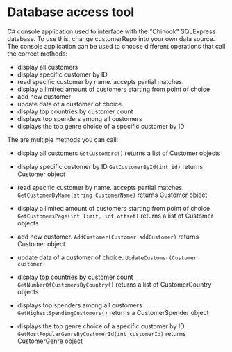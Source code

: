 # Database access tool

C# console application used to interface with the "Chinook" SQLExpress database.
To use this, change customerRepo into your own data source.
The console application can be used to choose different operations that call the correct methods:
- display all customers
- display specific customer by ID
- read specific customer by name. accepts partial matches.
- display a limited amount of customers starting from point of choice
- add new customer
- update data of a customer of choice.
- display top countries by customer count
- displays top spenders among all customers
- displays the top genre choice of a specific customer by ID 

The are multiple methods you can call:
- display all customers `GetCustomers()` returns a list of Customer objects

- display specific customer by ID  `GetCustomerById(int id)` returns Customer object

- read specific customer by name. accepts partial matches. `GetCustomerByName(string CustomerName)` returns Customer object

- display a limited amount of customers starting from point of choice `GetCustomersPage(int limit, int offset)` returns a list of Customer objects

- add new customer. `AddCustomer(Customer addCustomer)` returns Customer object

- update data of a customer of choice. `UpdateCustomer(Customer customer)`

- display top countries by customer count `GetNumberOfCustomersByCountry()` returns a list of CustomerCountry objects

- displays top spenders among all customers `GetHighestSpendingCustomers()` returns a CustomerSpender object

- displays the top genre choice of a specific customer by ID `GetMostPopularGenreByCustomerId(int customerId)` returns CustomerGenre object
